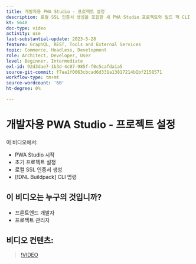```yaml
---
title: 개발자용 PWA Studio - 프로젝트 설정
description: 로컬 SSL 인증서 생성을 포함한 새 PWA Studio 프로젝트와 빌드 팩 CLI 명령을 시작합니다.
kt: 5648
doc-type: video
activity: use
last-substantial-update: 2023-5-28
feature: GraphQL, REST, Tools and External Services
topic: Commerce, Headless, Development
role: Architect, Developer, User
level: Beginner, Intermediate
exl-id: 92d3dae7-1b3d-4c07-985f-f0c5cafda1a5
source-git-commit: f7aa1f0063cbcad6d331a13817214b1bf2158571
workflow-type: tm+mt
source-wordcount: '60'
ht-degree: 0%

---
```


# 개발자용 PWA Studio - 프로젝트 설정

이 비디오에서:

- PWA Studio 시작
- 초기 프로젝트 설정
- 로컬 SSL 인증서 생성
- [!DNL Buildpack] CLI 명령

## 이 비디오는 누구의 것입니까?

- 프론트엔드 개발자
- 프로젝트 관리자

## 비디오 컨텐츠:

>[!VIDEO](https://video.tv.adobe.com/v/35719?quality=12&learn=on)
